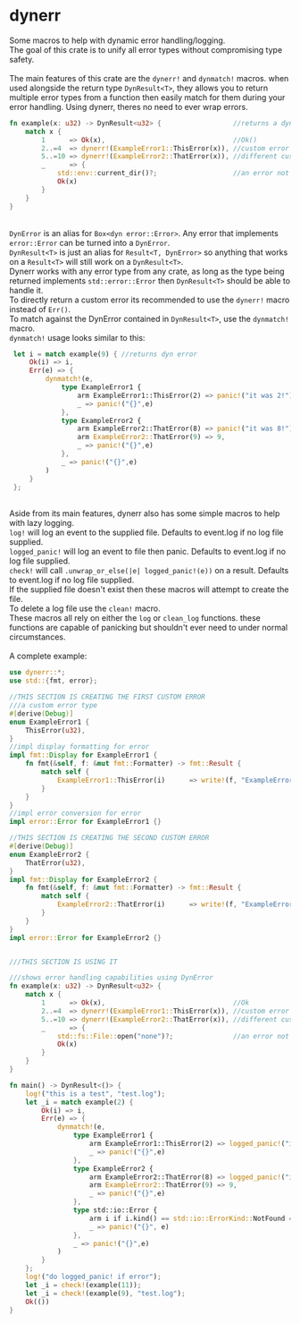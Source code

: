 # dynerr

Some macros to help with dynamic error handling/logging.\
The goal of this crate is to unify all error types without compromising type safety.\
\
The main features of this crate are the `dynerr!` and `dynmatch!` macros. when used alongside the return type `DynResult<T>`, they allows you to return multiple error types from a function then easily match for them during your error handling. Using dynerr, theres no need to ever wrap errors.

```rust
fn example(x: u32) -> DynResult<u32> {                  //returns a dynamic result
    match x {
        1      => Ok(x),                                //Ok()
        2..=4  => dynerr!(ExampleError1::ThisError(x)), //custom error
        5..=10 => dynerr!(ExampleError2::ThatError(x)), //different custom error
        _      => {
            std::env::current_dir()?;                   //an error not even defined by you!
            Ok(x)
        }
    }
}
```

\
`DynError` is an alias for `Box<dyn error::Error>`. Any error that implements `error::Error` can be turned into a `DynError`.\
`DynResult<T>` is just an alias for `Result<T, DynError>` so anything that works on a `Result<T>` will still work on a `DynResult<T>`.\
Dynerr works with any error type from any crate, as long as the type being returned implements `std::error::Error` then `DynResult<T>` should be able to handle it.\
To directly return a custom error its recommended to use the `dynerr!` macro instead of `Err()`.\
To match against the DynError contained in `DynResult<T>`, use the `dynmatch!` macro.\
`dynmatch!` usage looks similar to this:

```rust
 let i = match example(9) { //returns dyn error
     Ok(i) => i,
     Err(e) => {
         dynmatch!(e,                                                    //the error to match
             type ExampleError1 {                                        //enum error type
                 arm ExampleError1::ThisError(2) => panic!("it was 2!"), //arm [pattern] => {code}
                 _ => panic!("{}",e)                                     //_ => {code}
             },
             type ExampleError2 {                                        //another enum error type
                 arm ExampleError2::ThatError(8) => panic!("it was 8!"), //more arms to match against
                 arm ExampleError2::ThatError(9) => 9,
                 _ => panic!("{}",e)                                     //a final exhaustive match
             },
             _ => panic!("{}",e)                                         //final exhaustive match if type not found
         )
     }
 };
```

\
Aside from its main features, dynerr also has some simple macros to help with lazy logging.\
`log!` will log an event to the supplied file. Defaults to event.log if no log file supplied.\
`logged_panic!` will log an event to file then panic. Defaults to event.log if no log file supplied.\
`check!` will call `.unwrap_or_else(|e| logged_panic!(e))` on a result. Defaults to event.log if no log file supplied.\
If the supplied file doesn't exist then these macros will attempt to create the file.\
To delete a log file use the `clean!` macro.\
These macros all rely on either the `log` or `clean_log` functions. these functions are capable of panicking but shouldn't ever need to under normal circumstances.
\
\
A complete example:

```rust
use dynerr::*;
use std::{fmt, error};

//THIS SECTION IS CREATING THE FIRST CUSTOM ERROR
///a custom error type
#[derive(Debug)]
enum ExampleError1 {
    ThisError(u32),
}
//impl display formatting for error
impl fmt::Display for ExampleError1 {
    fn fmt(&self, f: &mut fmt::Formatter) -> fmt::Result {
        match self {
            ExampleError1::ThisError(i)      => write!(f, "ExampleError1::ThisError: {}",i),
        }
    }
}
//impl error conversion for error
impl error::Error for ExampleError1 {}

//THIS SECTION IS CREATING THE SECOND CUSTOM ERROR
#[derive(Debug)]
enum ExampleError2 {
    ThatError(u32),
}
impl fmt::Display for ExampleError2 {
    fn fmt(&self, f: &mut fmt::Formatter) -> fmt::Result {
        match self {
            ExampleError2::ThatError(i)      => write!(f, "ExampleError2::ThatError: {}",i),
        }
    }
}
impl error::Error for ExampleError2 {}


///THIS SECTION IS USING IT

///shows error handling capabilities using DynError
fn example(x: u32) -> DynResult<u32> {
    match x {
        1      => Ok(x),                                //Ok
        2..=4  => dynerr!(ExampleError1::ThisError(x)), //custom error
        5..=10 => dynerr!(ExampleError2::ThatError(x)), //different custom error
        _      => {
            std::fs::File::open("none")?;               //an error not even defined by you!
            Ok(x)
        }
    }
}

fn main() -> DynResult<()> {
    log!("this is a test", "test.log");
    let _i = match example(2) {
        Ok(i) => i,
        Err(e) => {
            dynmatch!(e,                                                                        //the DynError to be matched
                type ExampleError1 {                                                            //an error type
                    arm ExampleError1::ThisError(2) => logged_panic!("it was 2!"),              //arm [pattern] => {code}
                    _ => panic!("{}",e)                                                         //_ => {code}
                },
                type ExampleError2 {
                    arm ExampleError2::ThatError(8) => logged_panic!("it was 8!", "test.log"),
                    arm ExampleError2::ThatError(9) => 9,
                    _ => panic!("{}",e)
                },
                type std::io::Error {                                                           //an error type not defined by you
                    arm i if i.kind() == std::io::ErrorKind::NotFound => panic!("not found"),   //a match guard included in the match
                    _ => panic!("{}", e)
                },
                _ => panic!("{}",e)                                                             //what to do if error type isn't found
            )
        }
    };
    log!("do logged_panic! if error");
    let _i = check!(example(11));
    let _i = check!(example(9), "test.log");
    Ok(())
}
```
